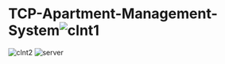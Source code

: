 # TCP-Apartment-Management-System![clnt1](https://user-images.githubusercontent.com/68926724/212672750-8a83fac2-6024-43a4-a8e6-ef38c85d0ce8.PNG)
![clnt2](https://user-images.githubusercontent.com/68926724/212672757-957f6edb-f08c-4215-9bad-34056ec5cd9c.PNG)
![server](https://user-images.githubusercontent.com/68926724/212672761-9b7b88f7-88e6-4d42-b2f3-70e24c99b00f.PNG)
